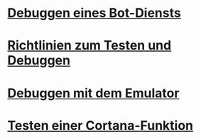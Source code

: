 # [Debuggen eines Bot-Diensts](../bot-service-debug-bot.md)
# [Richtlinien zum Testen und Debuggen](../v4sdk/bot-builder-testing-debugging.md)
# [Debuggen mit dem Emulator](../bot-service-debug-emulator.md)
# [Testen einer Cortana-Funktion](../bot-service-debug-cortana-skill.md)